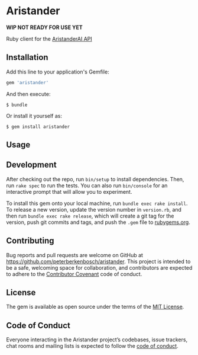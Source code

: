 # Aristander

__WIP NOT READY FOR USE YET__

Ruby client for the [AristanderAI API](https://docs.aristander.ai/v1/)

## Installation

Add this line to your application's Gemfile:

```ruby
gem 'aristander'
```

And then execute:

    $ bundle

Or install it yourself as:

    $ gem install aristander

## Usage


## Development

After checking out the repo, run `bin/setup` to install dependencies. Then, run `rake spec` to run the tests. You can also run `bin/console` for an interactive prompt that will allow you to experiment.

To install this gem onto your local machine, run `bundle exec rake install`. To release a new version, update the version number in `version.rb`, and then run `bundle exec rake release`, which will create a git tag for the version, push git commits and tags, and push the `.gem` file to [rubygems.org](https://rubygems.org).

## Contributing

Bug reports and pull requests are welcome on GitHub at https://github.com/peterberkenbosch/aristander. This project is intended to be a safe, welcoming space for collaboration, and contributors are expected to adhere to the [Contributor Covenant](http://contributor-covenant.org) code of conduct.

## License

The gem is available as open source under the terms of the [MIT License](https://opensource.org/licenses/MIT).

## Code of Conduct

Everyone interacting in the Aristander project’s codebases, issue trackers, chat rooms and mailing lists is expected to follow the [code of conduct](https://github.com/peterberkenbosch/aristander/blob/master/CODE_OF_CONDUCT.md).
